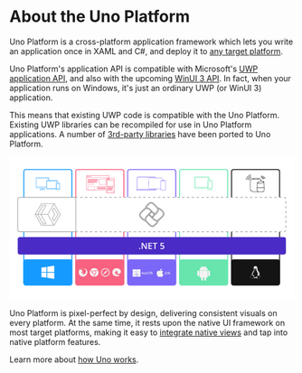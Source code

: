 # About the Uno Platform

Uno Platform is a cross-platform application framework which lets you write an application once in XAML and C#, and deploy it to [any target platform](getting-started/requirements.md). 

Uno Platform's application API is compatible with Microsoft's [UWP application API](https://docs.microsoft.com/en-us/windows/uwp/get-started/), and also with the upcoming [WinUI 3 API](https://docs.microsoft.com/en-us/windows/apps/winui/winui3/). In fact, when your application runs on Windows, it's just an ordinary UWP (or WinUI 3) application. 

This means that existing UWP code is compatible with the Uno Platform. Existing UWP libraries can be recompiled for use in Uno Platform applications. A number of [3rd-party libraries](supported-libraries.md) have been ported to Uno Platform.

![High-level architecture diagram - WinUI on Windows, Uno.UI on other platforms](Assets/high-level-architecture-copy.png)

Uno Platform is pixel-perfect by design, delivering consistent visuals on every platform. At the same time, it rests upon the native UI framework on most target platforms, making it easy to [integrate native views](native-views.md) and tap into native platform features. 

Learn more about [how Uno works](how-uno-works.md).